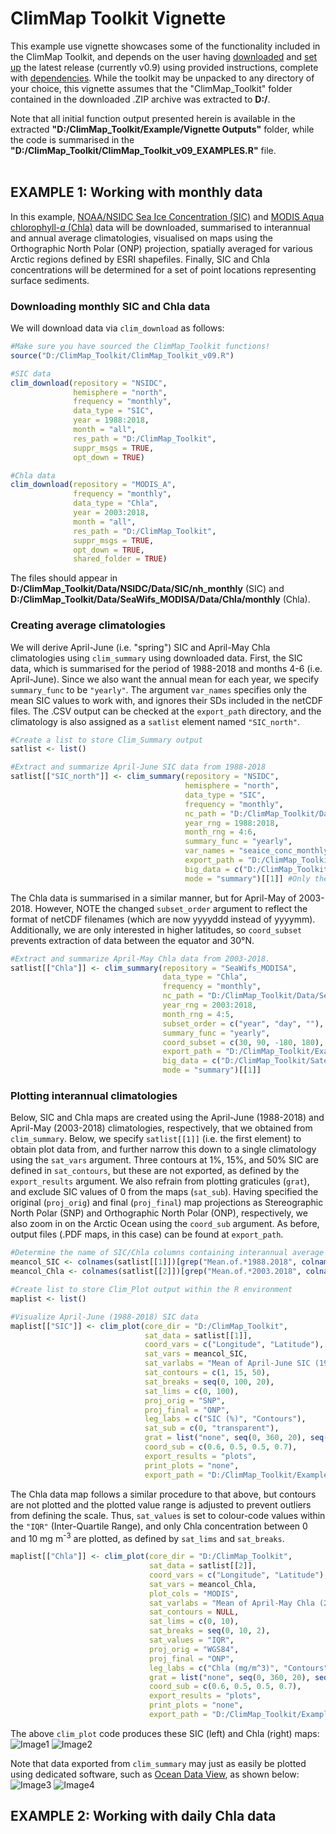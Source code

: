 # ClimMap Toolkit Vignette
This example use vignette showcases some of the functionality included in the ClimMap Toolkit, and depends on the user having [downloaded]() and [set up](https://github.com/Deniz-Koseoglu/ClimMap_Toolkit#getting-started) the latest release (currently v0.9) using provided instructions, complete with [dependencies](https://github.com/Deniz-Koseoglu/ClimMap_Toolkit#dependencies). While the toolkit may be unpacked to any directory of your choice, this vignette assumes that the "ClimMap_Toolkit" folder contained in the downloaded .ZIP archive was extracted to **D:/**.

Note that all initial function output presented herein is available in the extracted **"D:/ClimMap_Toolkit/Example/Vignette Outputs"** folder, while the code is summarised in the **"D:/ClimMap_Toolkit/ClimMap_Toolkit_v09_EXAMPLES.R"** file.
<br/><br/>
## EXAMPLE 1: Working with monthly data
In this example, [NOAA/NSIDC Sea Ice Concentration (SIC)]() and [MODIS Aqua chlorophyll-*a* (Chla)]() data will be downloaded, summarised to interannual and annual average climatologies, visualised on maps using the Orthographic North Polar (ONP) projection, spatially averaged for various Arctic regions defined by ESRI shapefiles. Finally, SIC and Chla concentrations will be determined for a set of point locations representing surface sediments.

### Downloading monthly SIC and Chla data
We will download data via `clim_download` as follows:
```r
#Make sure you have sourced the ClimMap_Toolkit functions!
source("D:/ClimMap_Toolkit/ClimMap_Toolkit_v09.R")

#SIC data
clim_download(repository = "NSIDC",
              hemisphere = "north",
              frequency = "monthly",
              data_type = "SIC",
              year = 1988:2018,
              month = "all",
              res_path = "D:/ClimMap_Toolkit",
              suppr_msgs = TRUE,
              opt_down = TRUE)

#Chla data
clim_download(repository = "MODIS_A",
              frequency = "monthly",
              data_type = "Chla",
              year = 2003:2018,
              month = "all",
              res_path = "D:/ClimMap_Toolkit",
              suppr_msgs = TRUE,
              opt_down = TRUE,
              shared_folder = TRUE)

```
The files should appear in **D:/ClimMap_Toolkit/Data/NSIDC/Data/SIC/nh_monthly** (SIC) and **D:/ClimMap_Toolkit/Data/SeaWifs_MODISA/Data/Chla/monthly** (Chla).

### Creating average climatologies
We will derive April-June (i.e. "spring") SIC and April-May Chla climatologies using `clim_summary` using downloaded data. First, the SIC data, which is summarised for the period of 1988-2018 and months 4-6 (i.e. April-June). Since we also want the annual mean for each year, we specify `summary_func` to be `"yearly"`. The argument `var_names` specifies only the mean SIC values to work with, and ignores their SDs included in the netCDF files. The .CSV output can be checked at the `export_path` directory, and the climatology is also assigned as a `satlist` element named `"SIC_north"`.
```r
#Create a list to store Clim_Summary output
satlist <- list()

#Extract and summarize April-June SIC data from 1988-2018
satlist[["SIC_north"]] <- clim_summary(repository = "NSIDC",
                                       hemisphere = "north",
                                       data_type = "SIC",
                                       frequency = "monthly",
                                       nc_path = "D:/ClimMap_Toolkit/Data/NSIDC/Data/SIC/nh_monthly",
                                       year_rng = 1988:2018,
                                       month_rng = 4:6,
                                       summary_func = "yearly",
                                       var_names = "seaice_conc_monthly_cdr",
                                       export_path = "D:/ClimMap_Toolkit/Example/Example 1/Clim_Summary output",
                                       big_data = c("D:/ClimMap_Toolkit/Satellite Processing Results/Big Data", 7000, 140000, 3),
                                       mode = "summary")[[1]] #Only the first element (summarised data) is extracted!
```

The Chla data is summarised in a similar manner, but for April-May of 2003-2018. However, NOTE the changed `subset_order` argument to reflect the format of netCDF filenames (which are now yyyyddd instead of yyyymm). Additionally, we are only interested in higher latitudes, so `coord_subset` prevents extraction of data between the equator and 30°N.
```r
#Extract and summarize April-May Chla data from 2003-2018.
satlist[["Chla"]] <- clim_summary(repository = "SeaWifs_MODISA",
                                  data_type = "Chla",
                                  frequency = "monthly",
                                  nc_path = "D:/ClimMap_Toolkit/Data/SeaWifs_MODISA/Data/Chla/monthly",
                                  year_rng = 2003:2018,
                                  month_rng = 4:5,
                                  subset_order = c("year", "day", ""),
                                  summary_func = "yearly",
                                  coord_subset = c(30, 90, -180, 180),
                                  export_path = "D:/ClimMap_Toolkit/Example/Example 1/Clim_Summary output",
                                  big_data = c("D:/ClimMap_Toolkit/Satellite Processing Results/Big Data", 7000, 140000, 3),
                                  mode = "summary")[[1]]

```

### Plotting interannual climatologies
Below, SIC and Chla maps are created using the April-June (1988-2018) and April-May (2003-2018) climatologies, respectively, that we obtained from `clim_summary`. Below, we specify `satlist[[1]]` (i.e. the first element) to obtain plot data from, and further narrow this down to a single climatology using the `sat_vars` argument. Three contours at 1%, 15%, and 50% SIC are defined in `sat_contours`, but these are not exported, as defined by the `export_results` argument. We also refrain from plotting graticules (`grat`), and exclude SIC values of 0 from the maps (`sat_sub`). Having specified the original (`proj_orig`) and final (`proj_final`) map projections as Stereographic North Polar (SNP) and Orthographic North Polar (ONP), respectively, we also zoom in on the Arctic Ocean using the `coord_sub` argument. As before, output files (.PDF maps, in this case) can be found at `export_path`.
```r
#Determine the name of SIC/Chla columns containing interannual average values (this is what we want to plot!)
meancol_SIC <- colnames(satlist[[1]])[grep("Mean.of.*1988.2018", colnames(satlist[[1]]))]
meancol_Chla <- colnames(satlist[[2]])[grep("Mean.of.*2003.2018", colnames(satlist[[2]]))]

#Create list to store Clim_Plot output within the R environment
maplist <- list()

#Visualize April-June (1988-2018) SIC data
maplist[["SIC"]] <- clim_plot(core_dir = "D:/ClimMap_Toolkit",
                              sat_data = satlist[[1]],
                              coord_vars = c("Longitude", "Latitude"),
                              sat_vars = meancol_SIC,
                              sat_varlabs = "Mean of April-June SIC (1988-2018)",
                              sat_contours = c(1, 15, 50),
                              sat_breaks = seq(0, 100, 20),
                              sat_lims = c(0, 100),
                              proj_orig = "SNP",
                              proj_final = "ONP",
                              leg_labs = c("SIC (%)", "Contours"),
                              sat_sub = c(0, "transparent"),
                              grat = list("none", seq(0, 360, 20), seq(0, 90, 10), "grey15", 1, 0.7),
                              coord_sub = c(0.6, 0.5, 0.5, 0.7),
                              export_results = "plots",
                              print_plots = "none",
                              export_path = "D:/ClimMap_Toolkit/Example/Example 1/Clim_Plot output")
```

The Chla data map follows a similar procedure to that above, but contours are not plotted and the plotted value range is adjusted to prevent outliers from defining the scale. Thus, `sat_values` is set to colour-code values within the `"IQR"` (Inter-Quartile Range), and only Chla concentration between 0 and 10 mg m<sup>-3</sup> are plotted, as defined by `sat_lims` and `sat_breaks`.
```r
maplist[["Chla"]] <- clim_plot(core_dir = "D:/ClimMap_Toolkit",
                               sat_data = satlist[[2]],
                               coord_vars = c("Longitude", "Latitude"),
                               sat_vars = meancol_Chla,
                               plot_cols = "MODIS",
                               sat_varlabs = "Mean of April-May Chla (2003-2018)",
                               sat_contours = NULL,
                               sat_lims = c(0, 10),
                               sat_breaks = seq(0, 10, 2),
                               sat_values = "IQR",
                               proj_orig = "WGS84",
                               proj_final = "ONP",
                               leg_labs = c("Chla (mg/m^3)", "Contours"),
                               grat = list("none", seq(0, 360, 20), seq(0, 90, 10), "grey15", 1, 0.7),
                               coord_sub = c(0.6, 0.5, 0.5, 0.7),
                               export_results = "plots",
                               print_plots = "none",
                               export_path = "D:/ClimMap_Toolkit/Example/Example 1/Clim_Plot output")
```
The above `clim_plot` code produces these SIC (left) and Chla (right) maps:
![Image1](https://i.ibb.co/HxVYMDD/CLIM-Plots-2019-11-14-15hr-31min-35sec.png)
![Image2](https://i.ibb.co/Ks82L2s/CLIM-Plots-2019-11-14-17hr-32min-11sec.png)

Note that data exported from `clim_summary` may just as easily be plotted using dedicated software, such as [Ocean Data View](https://odv.awi.de), as shown below:
![Image3](https://i.ibb.co/6tMVBqv/SIC-ODV.png)
![Image4](https://i.ibb.co/MMV70vs/Chla-ODV.png)

## EXAMPLE 2: Working with daily Chla data
